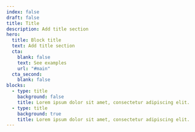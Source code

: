 ```yaml
---
index: false
draft: false
title: Title
description: Add title section
hero:
  title: Block title
  text: Add title section
  cta:
    blank: false
    text: See examples
    url: "#main"
  cta_second:
    blank: false
blocks:
  - type: title
    background: false
    title: Lorem ipsum dolor sit amet, consectetur adipiscing elit.
  - type: title
    background: true
    title: Lorem ipsum dolor sit amet, consectetur adipiscing elit.
---
```

